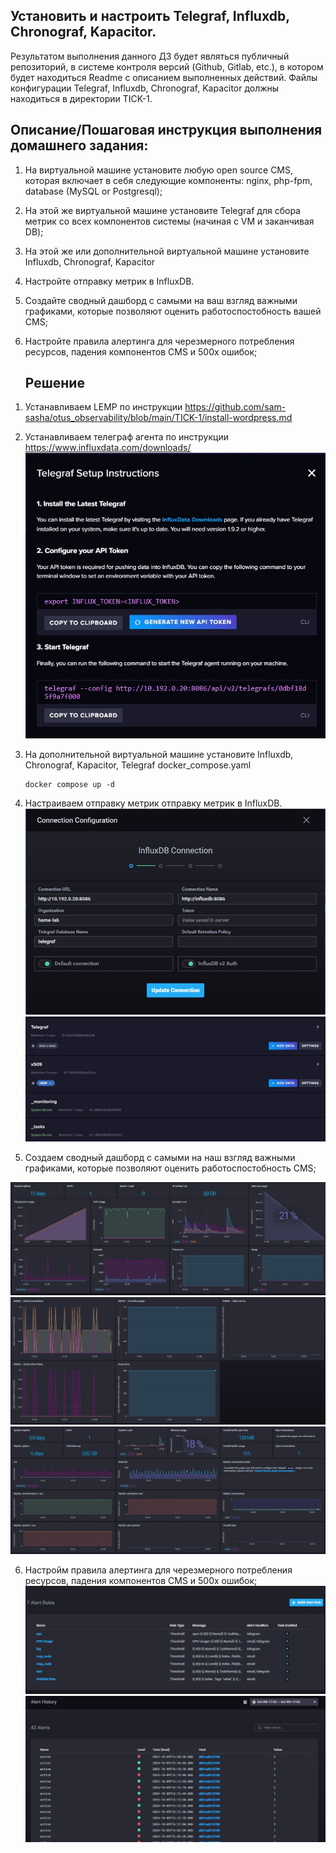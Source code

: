## Установить и настроить Telegraf, Influxdb, Chronograf, Kapacitor.

Результатом выполнения данного ДЗ будет являться публичный репозиторий, в системе контроля версий (Github, Gitlab, etc.), в котором будет находиться Readme с описанием выполненных действий. Файлы конфигурации Telegraf, Influxdb, Chronograf, Kapacitor должны находиться в директории TICK-1.

## Описание/Пошаговая инструкция выполнения домашнего задания:

1. На виртуальной машине установите любую open source CMS, которая включает в себя следующие компоненты: nginx, php-fpm, database (MySQL or Postgresql);
2. На этой же виртуальной машине установите Telegraf для сбора метрик со всех компонентов системы (начиная с VM и заканчивая DB);
3. На этой же или дополнительной виртуальной машине установите Influxdb, Chronograf, Kapacitor
4. Настройте отправку метрик в InfluxDB.
5. Создайте сводный дашборд с самыми на ваш взгляд важными графиками, которые позволяют оценить работоспостобность вашей CMS;
6. Настройте правила алертинга для черезмерного потребления ресурсов, падения компонентов CMS и 500х ошибок;

   ## Решение

 1)   Устанавливаем LEMP по инструкции  https://github.com/sam-sasha/otus_observability/blob/main/TICK-1/install-wordpress.md
    

 2) Устанавливаем телеграф агента по инструкции https://www.influxdata.com/downloads/
![Alt text](../img/telegrafsetup.jpg?raw=true "telegrafsetup")

 3) На дополнительной виртуальной машине установите Influxdb, Chronograf, Kapacitor, Telegraf
    docker_compose.yaml
    ````
    docker compose up -d
    ````
    

 4) Настраиваем отправку метрик отправку метрик в InfluxDB.
![Alt text](../img/influx-connection.jpg?raw=true "influx-connection")
![Alt text](../img/systembucket.jpg?raw=true "systembucket")

5) Создаем сводный дашборд с самыми на наш взгляд важными графиками, которые позволяют оценить работоспостобность CMS;
   
 ![Alt text](../img/system1.jpg?raw=true "system1")
 ![Alt text](../img/nginx.jpg?raw=true "nginx")
 ![Alt text](../img/mysql.jpg?raw=true "mysql")

 6) Настройм правила алертинга для черезмерного потребления ресурсов, падения компонентов CMS и 500х ошибок;
     ![Alt text](../img/alert-kapas2.jpg?raw=true "alert-kapas2")
      ![Alt text](../img/alert-kapas1.jpg?raw=true "alert-kapas1")
 
 
